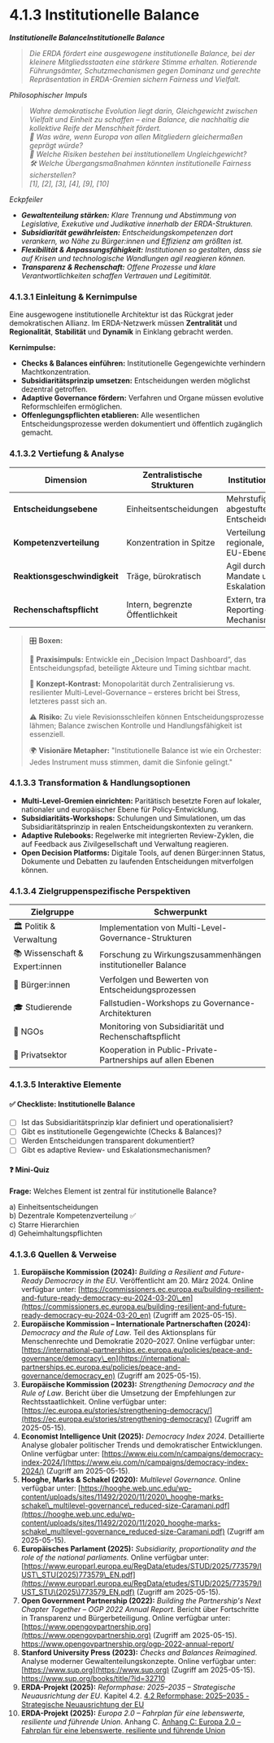# 4.1.3 Institutionelle Balance

_**Institutionelle BalanceInstitutionelle Balance**_

> _Die ERDA fördert eine ausgewogene institutionelle Balance, bei der kleinere Mitgliedsstaaten eine stärkere Stimme erhalten. Rotierende Führungsämter, Schutzmechanismen gegen Dominanz und gerechte Repräsentation in ERDA-Gremien sichern Fairness und Vielfalt._

_Philosophischer Impuls_

> _Wahre demokratische Evolution liegt darin, Gleichgewicht zwischen Vielfalt und Einheit zu schaffen – eine Balance, die nachhaltig die kollektive Reife der Menschheit fördert._> \
> _📌 Was wäre, wenn Europa von allen Mitgliedern gleichermaßen geprägt würde?_> \
> _🔄 Welche Risiken bestehen bei institutionellem Ungleichgewicht?_> \
> _🛠 Welche Übergangsmaßnahmen könnten institutionelle Fairness sicherstellen?_\
> _\[1], \[2], \[3], \[4], \[9], \[10]_
>
>>

_Eckpfeiler_

* _**Gewaltenteilung stärken:** Klare Trennung und Abstimmung von Legislative, Exekutive und Judikative innerhalb der ERDA-Strukturen._
* _**Subsidiarität gewährleisten:** Entscheidungskompetenzen dort verankern, wo Nähe zu Bürger:innen und Effizienz am größten ist._
* _**Flexibilität & Anpassungsfähigkeit:** Institutionen so gestalten, dass sie auf Krisen und technologische Wandlungen agil reagieren können._
* _**Transparenz & Rechenschaft:** Offene Prozesse und klare Verantwortlichkeiten schaffen Vertrauen und Legitimität._

### 4.1.3.1 Einleitung & Kernimpulse

Eine ausgewogene institutionelle Architektur ist das Rückgrat jeder demokratischen Allianz. Im ERDA-Netzwerk müssen **Zentralität** und **Regionalität**, **Stabilität** und **Dynamik** in Einklang gebracht werden.

**Kernimpulse:**

* **Checks & Balances einführen:** Institutionelle Gegengewichte verhindern Machtkonzentration.
* **Subsidiaritätsprinzip umsetzen:** Entscheidungen werden möglichst dezentral getroffen.
* **Adaptive Governance fördern:** Verfahren und Organe müssen evolutive Reformschleifen ermöglichen.
* **Offenlegungspflichten etablieren:** Alle wesentlichen Entscheidungsprozesse werden dokumentiert und öffentlich zugänglich gemacht.

### 4.1.3.2 Vertiefung & Analyse

| Dimension                    | Zentralistische Strukturen       | Institutionelle Balance                          |
| ---------------------------- | -------------------------------- | ------------------------------------------------ |
| **Entscheidungsebene**       | Einheitsentscheidungen           | Mehrstufige, abgestufte Entscheidungsprozesse    |
| **Kompetenzverteilung**      | Konzentration in Spitze          | Verteilung auf regionale, nationale und EU-Ebene |
| **Reaktionsgeschwindigkeit** | Träge, bürokratisch              | Agil durch klare Mandate und Eskalationspfade    |
| **Rechenschaftspflicht**     | Intern, begrenzte Öffentlichkeit | Extern, transparente Reporting-Mechanismen       |

> 🎛️ **Boxen:**
>
> 📌 **Praxisimpuls:** Entwickle ein „Decision Impact Dashboard“, das Entscheidungspfad, beteiligte Akteure und Timing sichtbar macht.
>
> 🧠 **Konzept-Kontrast:** Monopolarität durch Zentralisierung vs. resilienter Multi-Level-Governance – ersteres bricht bei Stress, letzteres passt sich an.
>
> ⚠️ **Risiko:** Zu viele Revisionsschleifen können Entscheidungsprozesse lähmen; Balance zwischen Kontrolle und Handlungsfähigkeit ist essenziell.
>
> 🌍 **Visionäre Metapher:** "Institutionelle Balance ist wie ein Orchester: Jedes Instrument muss stimmen, damit die Sinfonie gelingt."

### 4.1.3.3 Transformation & Handlungsoptionen

* **Multi-Level-Gremien einrichten:** Paritätisch besetzte Foren auf lokaler, nationaler und europäischer Ebene für Policy-Entwicklung.
* **Subsidiaritäts-Workshops:** Schulungen und Simulationen, um das Subsidiaritätsprinzip in realen Entscheidungskontexten zu verankern.
* **Adaptive Rulebooks:** Regelwerke mit integrierten Review-Zyklen, die auf Feedback aus Zivilgesellschaft und Verwaltung reagieren.
* **Open Decision Platforms:** Digitale Tools, auf denen Bürger:innen Status, Dokumente und Debatten zu laufenden Entscheidungen mitverfolgen können.

### 4.1.3.4 Zielgruppenspezifische Perspektiven

| Zielgruppe                     | Schwerpunkt                                                  |
| ------------------------------ | ------------------------------------------------------------ |
| 🏛️ Politik & Verwaltung       | Implementation von Multi-Level-Governance-Strukturen         |
| 📚 Wissenschaft & Expert:innen | Forschung zu Wirkungszusammenhängen institutioneller Balance |
| 🧍 Bürger:innen                | Verfolgen und Bewerten von Entscheidungsprozessen            |
| 🎓 Studierende                 | Fallstudien-Workshops zu Governance-Architekturen            |
| 🤝 NGOs                        | Monitoring von Subsidiarität und Rechenschaftspflicht        |
| 💼 Privatsektor                | Kooperation in Public-Private-Partnerships auf allen Ebenen  |

### 4.1.3.5 Interaktive Elemente

#### ✅ Checkliste: Institutionelle Balance

* [ ] Ist das Subsidiaritätsprinzip klar definiert und operationalisiert?
* [ ] Gibt es institutionelle Gegengewichte (Checks & Balances)?
* [ ] Werden Entscheidungen transparent dokumentiert?
* [ ] Gibt es adaptive Review- und Eskalationsmechanismen?

#### ❓ Mini-Quiz

**Frage:** Welches Element ist zentral für institutionelle Balance?

a) Einheitsentscheidungen\
b) Dezentrale Kompetenzverteilung ✅\
c) Starre Hierarchien\
d) Geheimhaltungspflichten

###

### 4.1.3.6 Quellen & Verweise

1. **Europäische Kommission (2024):** _Building a Resilient and Future-Ready Democracy in the EU_. Veröffentlicht am 20. März 2024. Online verfügbar unter: [https://commissioners.ec.europa.eu/building-resilient-and-future-ready-democracy-eu-2024-03-20\_en](https://commissioners.ec.europa.eu/building-resilient-and-future-ready-democracy-eu-2024-03-20_en) (Zugriff am 2025-05-15).
2. **Europäische Kommission – Internationale Partnerschaften (2024):** _Democracy and the Rule of Law_. Teil des Aktionsplans für Menschenrechte und Demokratie 2020–2027. Online verfügbar unter: [https://international-partnerships.ec.europa.eu/policies/peace-and-governance/democracy\_en](https://international-partnerships.ec.europa.eu/policies/peace-and-governance/democracy_en) (Zugriff am 2025-05-15).
3. **Europäische Kommission (2023):** _Strengthening Democracy and the Rule of Law_. Bericht über die Umsetzung der Empfehlungen zur Rechtsstaatlichkeit. Online verfügbar unter: [https://ec.europa.eu/stories/strengthening-democracy/](https://ec.europa.eu/stories/strengthening-democracy/) (Zugriff am 2025-05-15).
4. **Economist Intelligence Unit (2025):** _Democracy Index 2024_. Detaillierte Analyse globaler politischer Trends und demokratischer Entwicklungen. Online verfügbar unter: [https://www.eiu.com/n/campaigns/democracy-index-2024/](https://www.eiu.com/n/campaigns/democracy-index-2024/) (Zugriff am 2025-05-15).
5. **Hooghe, Marks & Schakel (2020):** _Multilevel Governance._ Online verfügbar unter: [https://hooghe.web.unc.edu/wp-content/uploads/sites/11492/2020/11/2020\_hooghe-marks-schakel\_multilevel-governance\_reduced-size-Caramani.pdf](https://hooghe.web.unc.edu/wp-content/uploads/sites/11492/2020/11/2020_hooghe-marks-schakel_multilevel-governance_reduced-size-Caramani.pdf) (Zugriff am 2025-05-15).
6. **Europäisches Parlament (2025):** _Subsidiarity, proportionality and the role of the national parliaments._ Online verfügbar unter: [https://www.europarl.europa.eu/RegData/etudes/STUD/2025/773579/IUST\_STU(2025)773579\_EN.pdf](https://www.europarl.europa.eu/RegData/etudes/STUD/2025/773579/IUST_STU\(2025\)773579_EN.pdf) (Zugriff am 2025-05-15).
7. **Open Government Partnership (2022):** _Building the Partnership's Next Chapter Together – OGP 2022 Annual Report_. Bericht über Fortschritte in Transparenz und Bürgerbeteiligung. Online verfügbar unter: [https://www.opengovpartnership.org](https://www.opengovpartnership.org) (Zugriff am 2025-05-15).\
   https://www.opengovpartnership.org/ogp-2022-annual-report/
8. **Stanford University Press (2023):** _Checks and Balances Reimagined_. Analyse moderner Gewaltenteilungskonzepte. Online verfügbar unter: [https://www.sup.org](https://www.sup.org) (Zugriff am 2025-05-15).\
   https://www.sup.org/books/title/?id=32710
9. **ERDA-Projekt (2025):** _Reformphase: 2025–2035 – Strategische Neuausrichtung der EU_. Kapitel 4.2. [4.2 Reformphase: 2025–2035 - Strategische Neuausrichtung der EU](../4.2-reformphase-2025-2035-strategische-neuausrichtung/)
10. **ERDA-Projekt (2025):** _Europa 2.0 – Fahrplan für eine lebenswerte, resiliente und führende Union_. Anhang C. [Anhang C: Europa 2.0 – Fahrplan für eine lebenswerte, resiliente und führende Union](../../anhang-c-europa-2.0-fahrplan-fur-eine-lebenswerte-resiliente-und-fuhrende-union.md)
